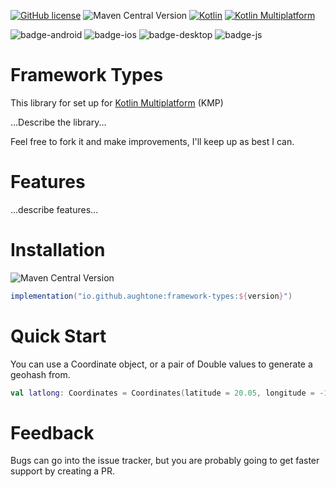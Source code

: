 [![GitHub license](https://img.shields.io/badge/license-Apache%20License%202.0-blue.svg?style=flat)](http://www.apache.org/licenses/LICENSE-2.0)
![Maven Central Version](https://img.shields.io/maven-central/v/io.github.aughtone/framework-types?style=flat)
[![Kotlin](https://img.shields.io/badge/Kotlin-2.1.10-blue.svg?logo=kotlin&style=flat)](http://kotlinlang.org)
[![Kotlin Multiplatform](https://img.shields.io/badge/Kotlin-Multiplatform-brightgreen?logo=kotlin)](https://github.com/JetBrains/compose-multiplatform)


![badge-android](http://img.shields.io/badge/platform-android-6EDB8D.svg?style=flat)
![badge-ios](http://img.shields.io/badge/platform-ios-CDCDCD.svg?style=flat)
![badge-desktop](http://img.shields.io/badge/platform-desktop-DB413D.svg?style=flat)
![badge-js](http://img.shields.io/badge/platform-js%2Fwasm-FDD835.svg?style=flat)


# Framework Types

This library for set up for [Kotlin Multiplatform](https://www.jetbrains.com/kotlin-multiplatform/) (KMP)

...Describe the library...

Feel free to fork it and make improvements, I'll keep up as best I can.

# Features

...describe features...

# Installation
![Maven Central Version](https://img.shields.io/maven-central/v/io.github.aughtone/framework-types?style=flat)
```gradle
implementation("io.github.aughtone:framework-types:${version}")
```

# Quick Start

You can use a Coordinate object, or a pair of Double values to generate a geohash from.
```kotlin
val latlong: Coordinates = Coordinates(latitude = 20.05, longitude = -15.5)
```

# Feedback

Bugs can go into the issue tracker, but you are probably going to get faster support by creating a PR.   
